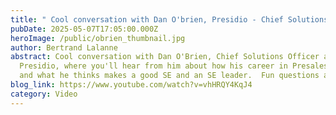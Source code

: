 ```yaml
---
title: " Cool conversation with Dan O'brien, Presidio - Chief Solutions Officer"
pubDate: 2025-05-07T17:05:00.000Z
heroImage: /public/obrien_thumbnail.jpg
author: Bertrand Lalanne
abstract: Cool conversation with Dan O'Brien, Chief Solutions Officer at
  Presidio, where you'll hear from him about how his career in Presales began,
  and what he thinks makes a good SE and an SE leader.  Fun questions also :)
blog_link: https://www.youtube.com/watch?v=vhHRQY4KqJ4
category: Video
---
```

